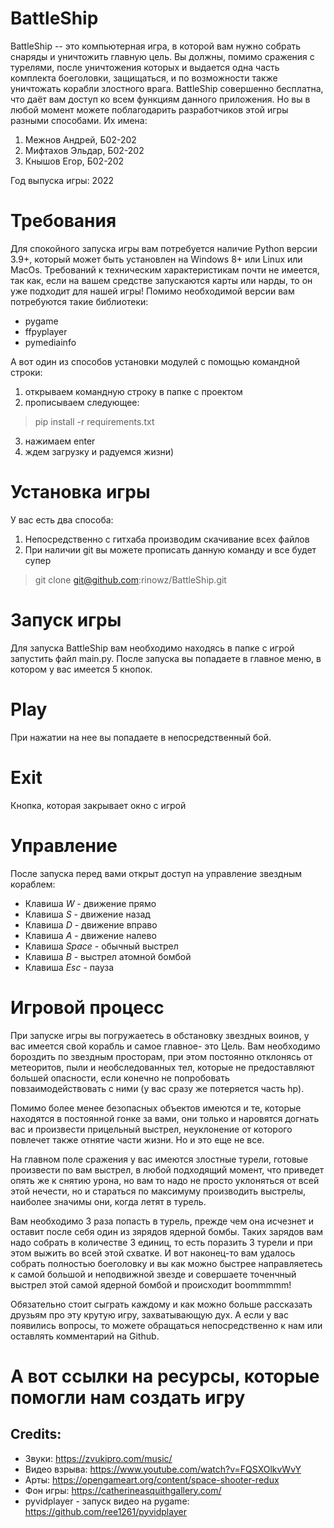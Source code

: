 # BattleShip
 BattleShip -- это компьютерная игра, в которой вам нужно собрать снаряды и уничтожить главную цель. 
 Вы должны, помимо сражения с турелями, после уничтожения которых и выдается одна часть комплекта боеголовки, 
 защищаться, и по возможности также уничтожать корабли злостного врага. BattleShip совершенно бесплатна, 
 что даёт вам доступ ко всем функциям данного приложения. Но вы в любой момент можете поблагодарить разработчиков 
 этой игры разными способами. Их имена:

1. Межнов Андрей, Б02-202
2. Мифтахов Эльдар, Б02-202
3. Кнышов Егор, Б02-202 

Год выпуска игры: 2022

# Требования
Для спокойного запуска игры вам потребуется наличие Python версии 3.9+, который может быть установлен на Windows 8+ 
или Linux или MacOs. Требований к техническим характеристикам почти не имеется, так как, если на вашем средстве 
запускаются карты или нарды, то он уже подходит для нашей игры!
Помимо необходимой версии вам потребуются такие библиотеки:
* pygame 
* ffpyplayer
* pymediainfo

А вот один из способов установки модулей с помощью командной строки:
1. открываем командную строку в папке с проектом
2. прописываем следующее:
>pip install -r requirements.txt
3. нажимаем enter
4. ждем загрузку и радуемся жизни)
# Установка игры
У вас есть два способа:
1. Непосредственно с гитхаба производим скачивание всех файлов
2. При наличии git вы можете прописать данную команду и все будет супер
> git clone git@github.com:rinowz/BattleShip.git
# Запуск игры
Для запуска BattleShip вам необходимо находясь в папке с игрой запустить файл main.py.
После запуска вы попадаете в главное меню, в котором у вас имеется 5 кнопок.
# Play
При нажатии на нее вы попадаете в непосредственный бой. 
# Exit 
Кнопка, которая закрывает окно с игрой
# Управление 
После запуска перед вами открыт доступ на управление звездным кораблем:
* Клавиша *W* - движение прямо 
* Клавиша *S* - движение назад
* Клавиша *D* - движение вправо
* Клавиша *A* - движение налево
* Клавиша *Space* - обычный выстрел
* Клавиша *B* - выстрел атомной бомбой
* Клавиша *Esc* - пауза
# Игровой процесс
При запуске игры вы погружаетесь в обстановку звездных воинов, у вас имеется свой корабль и самое главное- это Цель. 
Вам необходимо бороздить по звездным просторам, при этом постоянно отклонясь от метеоритов, пыли и необследованных тел, 
которые не предоставляют большей опасности, если конечно не попробовать повзаимодействовать с ними
(у вас сразу же потеряется часть hp). 

Помимо более менее безопасных объектов имеются и те, которые находятся в постоянной гонке за вами, они только и 
наровятся догнать вас и произвести прицельный выстрел, неуклонение от которого повлечет также отнятие части жизни. 
Но и это еще не все. 

На главном поле сражения у вас имеются злостные турели, готовые произвести по вам выстрел, в любой подходящий момент, 
что приведет опять же к снятию урона, но вам то надо не просто уклоняться от всей этой нечести, но и стараться по 
максимуму производить выстрелы, наиболее значимы они, когда летят в турель.

Вам необходимо 3 раза попасть в турель, прежде чем она исчезнет и оставит после себя один из зярядов ядерной бомбы. 
Таких зарядов вам надо собрать в количестве 3 единиц, то есть поразить 3 турели и при этом выжить во всей этой схватке. 
И вот наконец-то вам удалось собрать полностью боеголовку и вы как можно быстрее направляетесь к самой большой 
и неподвижной звезде и совершаете точенчный выстрел этой самой ядерной бомбой и происходит boommmmm!

Обязательно стоит сыграть каждому и как можно больше рассказать друзьям про эту крутую игру, захватывающую дух. 
А если у вас появились вопросы, то можете обращаться непосредственно к нам или оставлять комментарий на Github.
# А вот ссылки на ресурсы, которые помогли нам создать игру
## Credits:
* Звуки: https://zvukipro.com/music/
* Видео взрыва: https://www.youtube.com/watch?v=FQSXOlkvWvY
* Арты: https://opengameart.org/content/space-shooter-redux
* Фон игры: https://catherineasquithgallery.com/
* pyvidplayer - запуск видео на pygame: https://github.com/ree1261/pyvidplayer